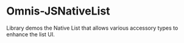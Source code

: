 # Omnis-JSNativeList
Library demos the Native List that allows various accessory types to enhance the list UI. 
